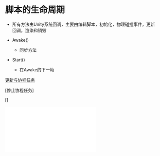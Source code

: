 # 脚本的生命周期

- 所有方法由Unity系统回调，主要由编辑脚本，初始化，物理碰撞事件，更新回调，渲染和销毁

- Awake()
  - 同步方法
- Start()  
  - 在Awake的下一帧
  
[更新与协程任务](unity-script-update-and-coroutine.md)

[停止协程任务]

[]


![Unity脚本生命周期](unity脚本生命周期.excalidraw.md)

